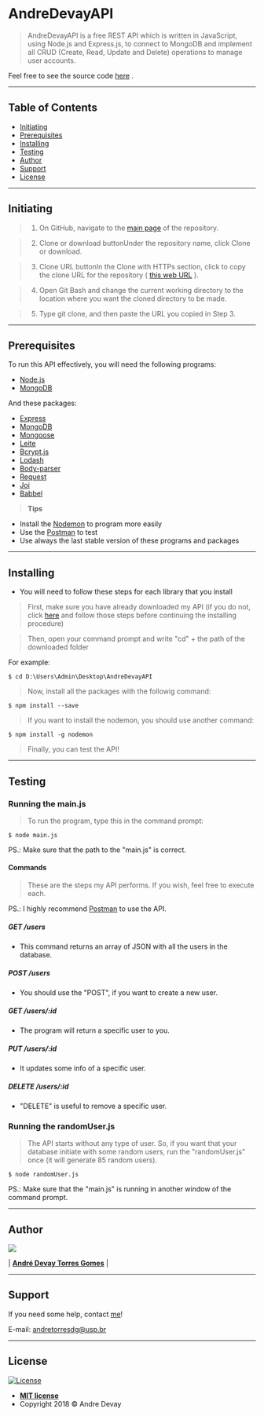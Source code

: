 # **AndreDevayAPI**

> AndreDevayAPI is a free REST API which is written in JavaScript, using Node.js and Express.js, to connect to MongoDB and implement all CRUD (Create, Read, Update and Delete) operations to manage user accounts.


Feel free to see the source code [here](https://github.com/andretorresdg/AndreDevayAPI) .

---

## Table of Contents

- [Initiating](#initiating)
- [Prerequisites](#prerequisites)
- [Installing](#installing)
- [Testing](#testing)
- [Author](#author)
- [Support](#support)
- [License](#license)

---

## Initiating


>1) On GitHub, navigate to the [main page](https://github.com/andretorresdg/AndreDevayAPI) of the repository.

>2) Clone or download buttonUnder the repository name, click Clone or download.

>3) Clone URL buttonIn the Clone with HTTPs section, click  to copy the clone URL for the repository ( [this web URL](https://github.com/andretorresdg/AndreDevayAPI.git) ).

> 4) Open Git Bash and change the current working directory to the location where you want the cloned directory to be made.

> 5) Type git clone, and then paste the URL you copied in Step 3.


---

## Prerequisites

To run this API effectively, you will need the following programs:

- [Node.js](https://nodejs.org/en/)
- [MongoDB](https://www.mongodb.com/)


And these packages:

- [Express](http://expressjs.com/)
- [MongoDB](https://www.npmjs.com/package/mongodb)
- [Mongoose](https://www.npmjs.com/package/mongoose)
- [Leite](https://www.npmjs.com/package/leite)
- [Bcrypt.js](https://github.com/shaneGirish/bcrypt-nodejs)
- [Lodash](https://www.npmjs.com/package/lodash)
- [Body-parser](https://www.npmjs.com/package/body-parser)
- [Request](https://www.npmjs.com/package/request)
- [Joi](https://www.npmjs.com/package/joi)
- [Babbel](https://babeljs.io/docs/en/usage)


> **Tips**

- Install the [Nodemon](https://nodemon.io/) to program more easily
- Use the [Postman](https://www.getpostman.com/) to test 
- Use always the last stable version of these programs and packages

---

## Installing

- You will need to follow these steps for each library that you install

> First, make sure you have already downloaded my API (if you do not, click [here](#initiating) and follow those steps before continuing the installing procedure)

> Then, open your command prompt and write "cd" + the path of the downloaded folder


For example:
```shell
$ cd D:\Users\Admin\Desktop\AndreDevayAPI
```

> Now, install all the packages with the followig command:

```shell
$ npm install --save
```

> If you want to install the nodemon, you should use another command:

```shell
$ npm install -g nodemon
```
 > Finally, you can test the API!



---

## Testing

### Running the main.js

> To run the program, type this in the  command prompt: 

```shell
$ node main.js
```
PS.: Make sure that the path to the "main.js" is correct. 

#### Commands
> These are the steps my API performs. If you wish, feel free to execute each.

PS.: I highly recommend [Postman](https://www.getpostman.com/)  to use the API.

##### GET​ /users
- This command returns an array of JSON with all the users in the database.
##### POST ​/users
-  You should use the "POST", if you want to create a new user.
##### GET ​/users/:id 
- The program will return a specific user to you.
##### PUT ​/users/:id
- It updates some info of a specific user.
##### DELETE ​/users/:id
- "DELETE" is useful to remove a specific user.

### Running the randomUser.js

> The API starts without any type of user. So, if you want that your database initiate with some random users, run the "randomUser.js" once (it will generate 85 random users). 

```shell
$ node randomUser.js
```
PS.: Make sure that the "main.js" is running in another window of the command prompt.

---

## Author

![](https://media.licdn.com/dms/image/C4D03AQFUz7v2_Sr8rg/profile-displayphoto-shrink_200_200/0?e=1542844800&v=beta&t=Du-qqKbWMHPeq6Er3SDOVxrdX0dUE_jWQ-wGuamWVig)

| <a href="https://www.linkedin.com/in/andredevay/" target="_blank">**André Devay Torres Gomes**</a> |



---

## Support

If you need some help, contact [me](https://www.linkedin.com/in/andredevay/)!

E-mail:   <andretorresdg@usp.br>


---

## License

[![License](http://img.shields.io/:license-mit-blue.svg?style=flat-square)](http://badges.mit-license.org)

- **[MIT license](http://opensource.org/licenses/mit-license.php)**
- Copyright 2018 © Andre Devay